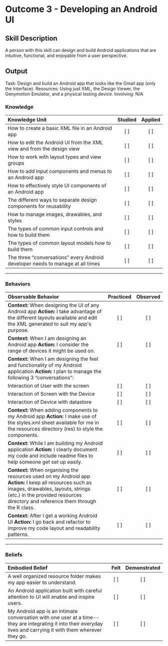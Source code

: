 # Outcome 3 - Developing an Android UI

## Skill Description
A person with this skill can design and build Android applications that are intuitive, functional, and enjoyable from a user perspective. 

## Output
Task: Design and build an Android app that looks like the Gmail app (only the Interface).
Resources: Using just XML, the Design Viewer, the Genymotion Emulator, and a physical testing device.
Involving: N/A

### Knowledge

| Knowledge Unit   |      Studied      | Applied |
|:-------------|:------------------:|:--------:|
| How to create a basic XML file in an Android app | [ ] | [ ] |
| How to edit the Android UI from the XML view and from the design view | [ ] | [ ] |
| How to work with layout types and view groups | [ ] | [ ] |
| How to add input components and menus to an Android app | [ ] | [ ] |
| How to effectively style UI components of an Android app | [ ] | [ ] |
| The different ways to separate design components for reusability | [ ] | [ ] |
| How to manage images, drawables, and styles | [ ] | [ ] |
| The types of common input controls and how to build them | [ ] | [ ] |
| The types of common layout models how to build them | [ ] | [ ] |
| The three “conversations” every Android developer needs to manage at all times | [ ] | [ ] |


----------

### Behaviors

| Observable Behavior   |      Practiced      | Observed |
|:-------------|:------------------:|:--------:|
| **Context:** When designing the UI of any Android app **Action:** I take advantage of the different layouts available and edit the XML generated to suit my app's purpose.| [ ] | [ ]  |
| **Context:** When I am designing an Android app  **Action:** I consider the range of devices it might be used on. | [ ] | [ ]  |
| **Context:** When I am designing the feel and functionality of my Android application  **Action:**  I plan to manage the following 3 “conversations”: 
| Interaction of User with the screen |   [ ]   |   [ ] |
| Interaction of Screen with the Device |   [ ]   |   [ ] |
| Interaction of Device with datastore |   [ ]   |   [ ] |
| **Context:**  When adding components to my Android app **Action:** I make use of the styles.xml sheet available for me in the resources directory (res) to style the components. |   [ ]   |   [ ] |
| **Context:** While I am building my Android application  **Action:**  I clearly document my code and include readme files to help someone get set up easily. |   [ ]   |   [ ] |
| **Context:** When organising the resources used on my Android app **Action:** I keep all resources such as images, drawables, layouts, strings (etc.) in the provided resources directory and reference them through the R class. | [ ] | [ ]  |
| **Context:** After I get a working Android UI **Action:**  I go back and refactor to improve my code layout and readability patterns. |   [ ]   |   [ ] |

----------

### Beliefs

| Embodied Belief   |      Felt      | Demonstrated |
|:-------------|:------------------:|:--------:|
| A well organized resource folder makes my app easier to understand. | [ ] | [ ]  |
| An Android application built with careful attention to UI will enable and inspire users. |   [ ]   |   [ ] |
| My Android app is an intimate conversation with one user at a time-- they are integrating it into their everyday lives and carrying it with them wherever they go. |   [ ]   |   [ ] |
